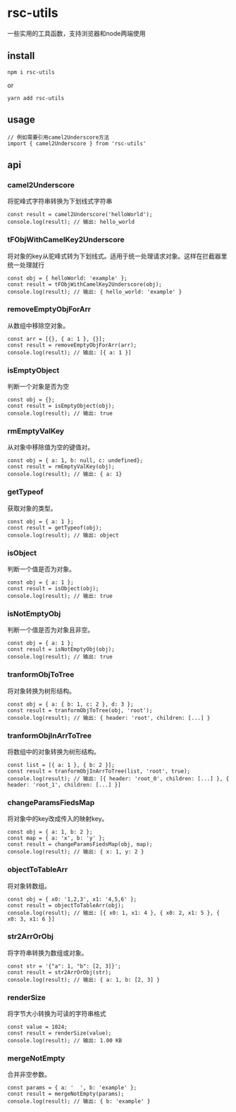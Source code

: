 # rsc-utils

一些实用的工具函数，支持浏览器和node两端使用

## install
 ```
 npm i rsc-utils
 ```
 or
 ```
 yarn add rsc-utils
 ```
## usage
```
// 例如需要引用camel2Underscore方法
import { camel2Underscore } from 'rsc-utils'
```
## api
### camel2Underscore
将驼峰式字符串转换为下划线式字符串

```
const result = camel2Underscore('helloWorld');
console.log(result); // 输出: hello_world

```
### tFObjWithCamelKey2Underscore
将对象的key从驼峰式转为下划线式。适用于统一处理请求对象。这样在拦截器里统一处理就行
```
const obj = { helloWorld: 'example' };
const result = tFObjWithCamelKey2Underscore(obj);
console.log(result); // 输出: { hello_world: 'example' }

```
### removeEmptyObjForArr
从数组中移除空对象。
```
const arr = [{}, { a: 1 }, {}];
const result = removeEmptyObjForArr(arr);
console.log(result); // 输出: [{ a: 1 }]
```

### isEmptyObject
判断一个对象是否为空
```
const obj = {};
const result = isEmptyObject(obj);
console.log(result); // 输出: true

```
### rmEmptyValKey
从对象中移除值为空的键值对。
```
const obj = { a: 1, b: null, c: undefined};
const result = rmEmptyValKey(obj);
console.log(result); // 输出: { a: 1}
```
### getTypeof
获取对象的类型。
```
const obj = { a: 1 };
const result = getTypeof(obj);
console.log(result); // 输出: object
```

### isObject
判断一个值是否为对象。
```
const obj = { a: 1 };
const result = isObject(obj);
console.log(result); // 输出: true
```
### isNotEmptyObj
判断一个值是否为对象且非空。
```
const obj = { a: 1 };
const result = isNotEmptyObj(obj);
console.log(result); // 输出: true
```
### tranformObjToTree
将对象转换为树形结构。
```
const obj = { a: { b: 1, c: 2 }, d: 3 };
const result = tranformObjToTree(obj, 'root');
console.log(result); // 输出: { header: 'root', children: [...] }
```

### tranformObjInArrToTree
将数组中的对象转换为树形结构。
```
const list = [{ a: 1 }, { b: 2 }];
const result = tranformObjInArrToTree(list, 'root', true);
console.log(result); // 输出: [{ header: 'root_0', children: [...] }, { header: 'root_1', children: [...] }]
```
### changeParamsFiedsMap
将对象中的key改成传入的映射key。
```
const obj = { a: 1, b: 2 };
const map = { a: 'x', b: 'y' };
const result = changeParamsFiedsMap(obj, map);
console.log(result); // 输出: { x: 1, y: 2 }
```
### objectToTableArr
将对象转数组。
```
const obj = { x0: '1,2,3', x1: '4,5,6' };
const result = objectToTableArr(obj);
console.log(result); // 输出: [{ x0: 1, x1: 4 }, { x0: 2, x1: 5 }, { x0: 3, x1: 6 }]
```

### str2ArrOrObj
将字符串转换为数组或对象。

```
const str = '{"a": 1, "b": [2, 3]}';
const result = str2ArrOrObj(str);
console.log(result); // 输出: { a: 1, b: [2, 3] }
```

### renderSize
将字节大小转换为可读的字符串格式
```
const value = 1024;
const result = renderSize(value);
console.log(result); // 输出: 1.00 KB
```
### mergeNotEmpty
合并非空参数。

```
const params = { a: '  ', b: 'example' };
const result = mergeNotEmpty(params);
console.log(result); // 输出: { b: 'example' }
```